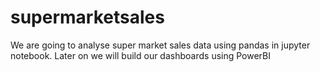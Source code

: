 # supermarketsales
We are going to analyse super market sales data using pandas in jupyter notebook.
Later on we will build our dashboards using PowerBI
